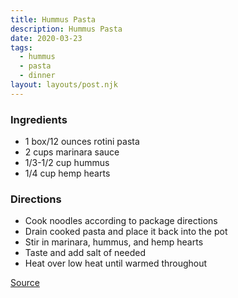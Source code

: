 ```yaml
---
title: Hummus Pasta
description: Hummus Pasta
date: 2020-03-23
tags:
  - hummus
  - pasta
  - dinner
layout: layouts/post.njk
---
```


### Ingredients

- 1 box/12 ounces rotini pasta
- 2 cups marinara sauce
- 1/3-1/2 cup hummus
- 1/4 cup hemp hearts

### Directions

- Cook noodles according to package directions
- Drain cooked pasta and place it back into the pot
- Stir in marinara, hummus, and hemp hearts
- Taste and add salt of needed
- Heat over low heat until warmed throughout

[Source](https://ohsheglows.com/2017/02/23/adrianas-fave-10-minute-pasta-toddler-friendly/)
